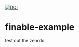 [![DOI](https://sandbox.zenodo.org/badge/225327533.svg)](https://sandbox.zenodo.org/badge/latestdoi/225327533)

# finable-example
test out the zenodo
